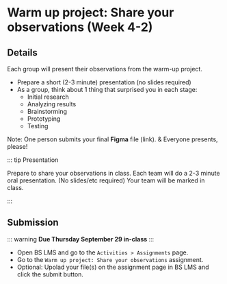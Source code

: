 # Warm up project: Share your observations (Week 4-2) 

## Details

Each group will present their observations from the warm-up project.
- Prepare a short (2-3 minute) presentation (no slides required)
- As a group, think about 1 thing that surprised you in each stage:
    - Initial research
    - Analyzing results
    - Brainstorming
    - Prototyping
    - Testing

Note: One person submits your final **Figma** file (link). & Everyone presents, please! 


::: tip Presentation

Prepare to share your observations in class. Each team will do a 2-3 minute oral presentation. (No slides/etc required) Your team will be marked in class. 

::: 


## Submission

::: warning
**Due Thursday September 29 in-class**
:::

- Open BS LMS and go to the `Activities > Assignments` page.
- Go to the `Warm up project: Share your observations` assignment.
- Optional: Upolad your file(s) on the assignment page in BS LMS and click the submit button.

